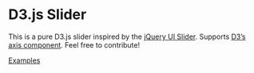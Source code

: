 # D3.js Slider

This is a pure D3.js slider inspired by the <a href="">jQuery UI Slider</a>. Supports <a href="https://github.com/mbostock/d3/wiki/SVG-Axes">D3’s axis component</a>. Feel free to contribute!

<a href="http://thematicmapping.org/playground/d3/d3.slider/">Examples</a>

